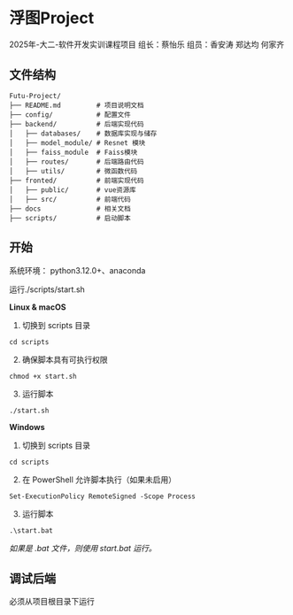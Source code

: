 # 浮图Project
2025年-大二-软件开发实训课程项目 组长：蔡怡乐 组员：香安涛 郑达均  何家齐 



## 文件结构

```
Futu-Project/
├── README.md         # 项目说明文档
├── config/           # 配置文件
├── backend/          # 后端实现代码
│   ├── databases/    # 数据库实现与储存
│   ├── model_module/ # Resnet 模块
│   ├── faiss_module  # Faiss模块
│   ├── routes/       # 后端路由代码
│   ├── utils/        # 微函数代码
├── fronted/          # 前端实现代码
│   ├── public/       # vue资源库
│   ├── src/          # 前端代码
├── docs              # 相关文档
├── scripts/          # 启动脚本
```



## 开始

系统环境：
python3.12.0+、anaconda

运行./scripts/start.sh

**Linux & macOS**

1. 切换到 scripts 目录

```
cd scripts
```

2. 确保脚本具有可执行权限

```
chmod +x start.sh
```

3. 运行脚本

```
./start.sh
```

**Windows**

1. 切换到 scripts 目录

```
cd scripts
```

2. 在 PowerShell 允许脚本执行（如果未启用）

```
Set-ExecutionPolicy RemoteSigned -Scope Process
```

3. 运行脚本

```
.\start.bat
```

*如果是* *.bat* *文件，则使用* *start.bat* *运行。*

## 调试后端

必须从项目根目录下运行